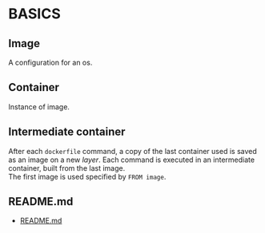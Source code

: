 # BASICS
  
## Image
A configuration for an os.  
  
## Container
Instance of image.  

## Intermediate container
After each `dockerfile` command, a copy of the last container used is saved as an image on a new _layer_.
Each command is executed in an intermediate container, built from the last image.  
The first image is used specified by `FROM image`.  

## README.md  
*	[README.md](./README.md)  

